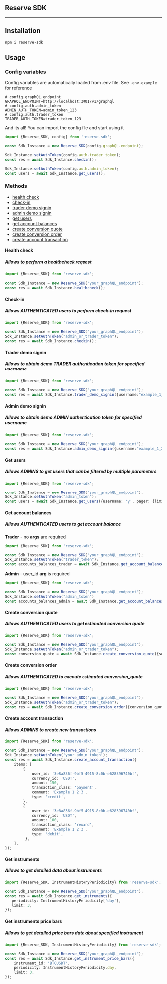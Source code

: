 ## Reserve SDK

---

## Installation

```npm
npm i reserve-sdk
```

## Usage

### Config variables

Config variables are automatically loaded from .env file. See `.env.example` for reference

```shell
# config.graphQL.endpoint
GRAPHQL_ENDPOINT=http://localhost:3001/v1/graphql
# config.auth.admin_token
ADMIN_AUTH_TOKEN=admin_token_123
# config.auth.trader_token
TRADER_AUTH_TOKEN=trader_token_123
```

And its all! You can import the config file and start using it
```ts
import {Reserve_SDK, config} from 'reserve-sdk';

const Sdk_Instance = new Reserve_SDK(config.graphQL.endpoint);

Sdk_Instance.setAuthToken(config.auth.trader_token);
const res = await Sdk_Instance.checkin();

Sdk_Instance.setAuthToken(config.auth.admin_token);
const users = await Sdk_Instance.get_users();
```

### Methods

- [health check](#health-check)
- [check-in](#check-in)
- [trader demo signin](#trader-demo-signin)
- [admin demo signin](#admin-demo-signin)
- [get users](#get-users)
- [get account balances](#get-account-balances)
- [create conversion quote](#create-conversion-quote)
- [create conversion order](#create-conversion-order)
- [create account transaction](#create-account-transaction)


#### Health check

##### Allows to perform a healthcheck request
```ts
import {Reserve_SDK} from 'reserve-sdk';
     
const Sdk_Instance = new Reserve_SDK("your_graphQL_endpoint");
const res = await Sdk_Instance.healthcheck();
```

#### Check-in

##### Allows **AUTHENTICATED** users to perform check-in request
```ts
import {Reserve_SDK} from 'reserve-sdk';

const Sdk_Instance = new Reserve_SDK("your_graphQL_endpoint");
Sdk_Instance.setAuthToken("admin_or_trader_token");
const res = await Sdk_Instance.checkin();
```

#### Trader demo signin

##### Allows to obtain demo **TRADER** authentication token for specified username
```ts
import {Reserve_SDK} from 'reserve-sdk';
     
const Sdk_Instance = new Reserve_SDK("your_graphQL_endpoint");
const res = await Sdk_Instance.trader_demo_signin({username:"example_1_2_3"});
```
#### Admin demo signin 

##### Allows to obtain demo **ADMIN** authentication token for specified username
```ts
import {Reserve_SDK} from 'reserve-sdk';
     
const Sdk_Instance = new Reserve_SDK("your_graphQL_endpoint");
const res = await Sdk_Instance.admin_demo_signin({username:"example_1_2_3"});
```

#### Get users 

##### Allows ADMINS to get users that can be filtered by multiple parameters

```ts
import {Reserve_SDK} from 'reserve-sdk';

const Sdk_Instance = new Reserve_SDK("your_graphQL_endpoint");
Sdk_Instance.setAuthToken("admin_token");
const users = await Sdk_Instance.get_users({username: 'y', pager: {limit: 3}});
```

#### Get account balances 

##### Allows **AUTHENTICATED** users to get account balance 

**Trader** - no **args** are required
```ts
import {Reserve_SDK} from 'reserve-sdk';

const Sdk_Instance = new Reserve_SDK("your_graphQL_endpoint");
Sdk_Instance.setAuthToken("trader_token");
const accounts_balances_trader = await Sdk_Instance.get_account_balances();
```

**Admin** - user_id **arg** is required
```ts
import {Reserve_SDK} from 'reserve-sdk';

const Sdk_Instance = new Reserve_SDK("your_graphQL_endpoint");
Sdk_Instance.setAuthToken("admin_token")
const accounts_balances_admin = await Sdk_Instance.get_account_balances({user_id: '3e8a836f-9bf5-4915-8c0b-e628396740bf'});
```

#### Create conversion quote

##### Allows **AUTHENTICATED** users to get estimated conversion quote
```ts
import {Reserve_SDK} from 'reserve-sdk';

const Sdk_Instance = new Reserve_SDK("your_graphQL_endpoint");
Sdk_Instance.setAuthToken("admin_or_trader_token");
const conversion_quote = await Sdk_Instance.create_conversion_quote({source_currency_id: 'BTC', target_currency_id: 'USDT', source_currency_amount: 30});
```

#### Create conversion order

##### Allows **AUTHENTICATED** to execute estimated conversion_quote

```ts
import {Reserve_SDK} from 'reserve-sdk';

const Sdk_Instance = new Reserve_SDK("your_graphQL_endpoint");
Sdk_Instance.setAuthToken("admin_or_trader_token");
const res = await Sdk_Instance.create_conversion_order({conversion_quote_id: 'your_conversion_quote_id'});
```

#### Create account transaction 

##### Allows **ADMINS** to create new transactions

```ts
import {Reserve_SDK} from 'reserve-sdk';

const Sdk_Instance = new Reserve_SDK("your_graphQL_endpoint");
Sdk_Instance.setAuthToken('your_admin_token');
const res = await Sdk_Instance.create_account_transaction({
    items: [
        {
            user_id: '3e8a836f-9bf5-4915-8c0b-e628396740bf',
            currency_id: 'USDT',
            amount: 150,
            transaction_class: 'payment',
            comment: 'Example 1 2 3',
            type: 'credit',
        },
        {
            user_id: '3e8a836f-9bf5-4915-8c0b-e628396740bf',
            currency_id: 'USDT',
            amount: 100,
            transaction_class: 'reward',
            comment: 'Example 1 2 3',
            type: 'debit',
         },
    ],
});
```

#### Get instruments

##### Allows to get detailed data about instruments

```ts
import {Reserve_SDK, InstrumentHistoryPeriodicity} from 'reserve-sdk';

const Sdk_Instance = new Reserve_SDK("your_graphQL_endpoint");
const res = await Sdk_Instance.get_instruments({
   periodicity: InstrumentHistoryPeriodicity['day'],
   limit: 3,
});
```

#### Get instruments price bars

##### Allows to get detailed price bars data about specified instrument

```ts
import {Reserve_SDK, InstrumentHistoryPeriodicity} from 'reserve-sdk';

const Sdk_Instance = new Reserve_SDK("your_graphQL_endpoint");
const res = await Sdk_Instance.get_instrument_price_bars({
    instrument_id: 'BTCUSDT',
    periodicity: InstrumentHistoryPeriodicity.day,
    limit: 3,
});
```